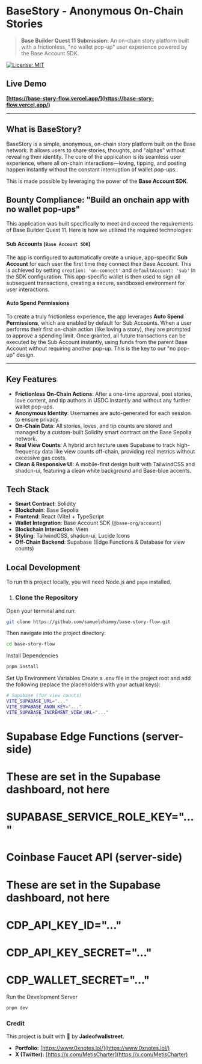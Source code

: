 # BaseStory - Anonymous On-Chain Stories

> **Base Builder Quest 11 Submission:** An on-chain story platform built with a frictionless, "no wallet pop-up" user experience powered by the Base Account SDK.

[![License: MIT](https://img.shields.io/badge/License-MIT-blue.svg)](https://opensource.org/licenses/MIT)

## Live Demo

**[https://base-story-flow.vercel.app/](https://base-story-flow.vercel.app/)**

---

## What is BaseStory?

BaseStory is a simple, anonymous, on-chain story platform built on the Base network. It allows users to share stories, thoughts, and "alphas" without revealing their identity. The core of the application is its seamless user experience, where all on-chain interactions—loving, tipping, and posting happen instantly without the constant interruption of wallet pop-ups.

This is made possible by leveraging the power of the **Base Account SDK**.

## Bounty Compliance: "Build an onchain app with no wallet pop-ups"

This application was built specifically to meet and exceed the requirements of Base Builder Quest 11. Here is how we utilized the required technologies:

#### **Sub Accounts (`Base Account SDK`)**
The app is configured to automatically create a unique, app-specific **Sub Account** for each user the first time they connect their Base Account. This is achieved by setting `creation: 'on-connect'` and `defaultAccount: 'sub'` in the SDK configuration. This app-specific wallet is then used to sign all subsequent transactions, creating a secure, sandboxed environment for user interactions.

#### **Auto Spend Permissions**
To create a truly frictionless experience, the app leverages **Auto Spend Permissions**, which are enabled by default for Sub Accounts. When a user performs their first on-chain action (like loving a story), they are prompted to approve a spending limit. Once granted, all future transactions can be executed by the Sub Account instantly, using funds from the parent Base Account without requiring another pop-up. This is the key to our "no pop-up" design.

---

## Key Features

*   **Frictionless On-Chain Actions**: After a one-time approval, post stories, love content, and tip authors in USDC instantly and without any further wallet pop-ups.
*   **Anonymous Identity**: Usernames are auto-generated for each session to ensure privacy.
*   **On-Chain Data**: All stories, loves, and tip counts are stored and managed by a custom-built Solidity smart contract on the Base Sepolia network.
*   **Real View Counts**: A hybrid architecture uses Supabase to track high-frequency data like view counts off-chain, providing real metrics without excessive gas costs.
*   **Clean & Responsive UI**: A mobile-first design built with TailwindCSS and shadcn-ui, featuring a clean white background and Base-blue accents.

## Tech Stack

*   **Smart Contract**: Solidity
*   **Blockchain**: Base Sepolia
*   **Frontend**: React (Vite) + TypeScript
*   **Wallet Integration**: Base Account SDK (`@base-org/account`)
*   **Blockchain Interaction**: Viem
*   **Styling**: TailwindCSS, shadcn-ui, Lucide Icons
*   **Off-Chain Backend**: Supabase (Edge Functions & Database for view counts)

## Local Development

To run this project locally, you will need Node.js and `pnpm` installed.

1.  ### Clone the Repository

Open your terminal and run:

```bash
git clone https://github.com/samuelchimmy/base-story-flow.git
```

Then navigate into the project directory:

```bash
cd base-story-flow
```

Install Dependencies

```bash
pnpm install
```

Set Up Environment Variables
Create a .env file in the project root and add the following (replace the placeholders with your actual keys):

```bash
# Supabase (for view counts)
VITE_SUPABASE_URL="..."
VITE_SUPABASE_ANON_KEY="..."
VITE_SUPABASE_INCREMENT_VIEW_URL="..."
```

# Supabase Edge Functions (server-side)
# These are set in the Supabase dashboard, not here
# SUPABASE_SERVICE_ROLE_KEY="..."
    
# Coinbase Faucet API (server-side)
# These are set in the Supabase dashboard, not here
# CDP_API_KEY_ID="..."
# CDP_API_KEY_SECRET="..."
# CDP_WALLET_SECRET="..."

Run the Development Server


```bash
pnpm dev
```


### Credit

This project is built with 💙 by **Jadeofwallstreet**.

*   **Portfolio:** [https://www.0xnotes.lol/](https://www.0xnotes.lol/)
*   **X (Twitter):** [https://x.com/MetisCharter](https://x.com/MetisCharter)
